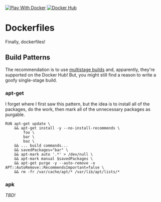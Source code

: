 [![Play With Docker](https://img.shields.io/badge/labs-play--with--docker.com-blue.svg)](https://labs.play-with-docker.com/) [![Docker Hub](https://img.shields.io/badge/docker%20hub-anthonymastrean-blue.svg)](https://hub.docker.com/u/anthonymastrean/)

# Dockerfiles

Finally, dockerfiles!

## Build Patterns

The recommendation is to use [multistage builds](https://docs.docker.com/develop/develop-images/multistage-build/) and, apparently, they're supported on the Docker Hub! But, you might still find a reason to write a goofy single-stage build.

### apt-get

I forget where I first saw this pattern, but the idea is to install all of the packages, do the work, then mark all of the unnecessary packages as purgable.

```
RUN apt-get update \
    && apt-get install -y --no-install-recommends \
        foo \
        bar \
        baz \
    && ... build commands... 
    && savedPackages="bar" \
    && apt-mark auto '.*' > /dev/null \
    && apt-mark manual $savedPackages \
    && apt-get purge -y --auto-remove -o APT::AutoRemove::RecommendsImportant=false \
    && rm -fr /var/cache/apt/* /var/lib/apt/lists/*
```

### apk

_TBD!_
